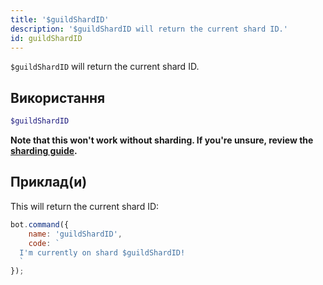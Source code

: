 ```yaml
---
title: '$guildShardID'
description: '$guildShardID will return the current shard ID.'
id: guildShardID
---
```


`$guildShardID` will return the current shard ID.

## Використання

```php
$guildShardID
```

**Note that this won't work without sharding. If you're unsure, review the [sharding guide](../../guides/Client/6sharding.md).**

## Приклад(и)

This will return the current shard ID:

```javascript
bot.command({
    name: 'guildShardID',
    code: `
  I'm currently on shard $guildShardID!
  `
});
```
